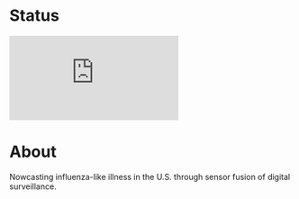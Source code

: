 # Status
[![Deploy Status](http://delphi.midas.cs.cmu.edu/~automation/public/github_deploy_repo/badge.php?repo=cmu-delphi/nowcast)](#)

# About
Nowcasting influenza-like illness in the U.S. through sensor fusion of digital surveillance.
